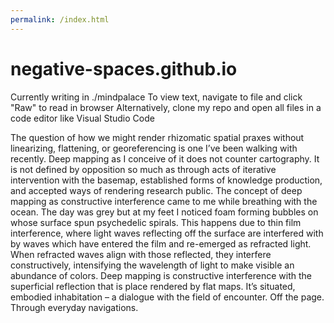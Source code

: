 ```yaml
---
permalink: /index.html
---
```

# negative-spaces.github.io
Currently writing in ./mindpalace
To view text, navigate to file and click "Raw" to read in browser
Alternatively, clone my repo and open all files in a code editor like Visual Studio Code

    
The question of how we might render rhizomatic spatial praxes without linearizing, flattening, or georeferencing is one I’ve been walking with recently. Deep mapping as I conceive of it does not counter cartography. It is not defined by opposition so much as through acts of iterative intervention with the basemap, established forms of knowledge production, and accepted ways of rendering research public. The concept of deep mapping as constructive interference came to me while breathing with the ocean. The day was grey but at my feet I noticed foam forming bubbles on whose surface spun psychedelic spirals. This happens due to thin film interference, where light waves reflecting off the surface are interfered with by waves which have entered the film and re-emerged as refracted light. When refracted waves align with those reflected, they interfere constructively, intensifying the wavelength of light to make visible an abundance of colors. Deep mapping is constructive interference with the superficial reflection that is place rendered by flat maps. It’s situated, embodied inhabitation – a dialogue with the field of encounter. Off the page. Through everyday navigations. 